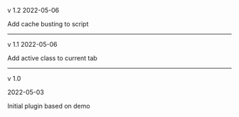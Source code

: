 v 1.2
2022-05-06

Add cache busting to script

-----

v 1.1
2022-05-06

Add active class to current tab

-----

v 1.0

2022-05-03

Initial plugin based on demo